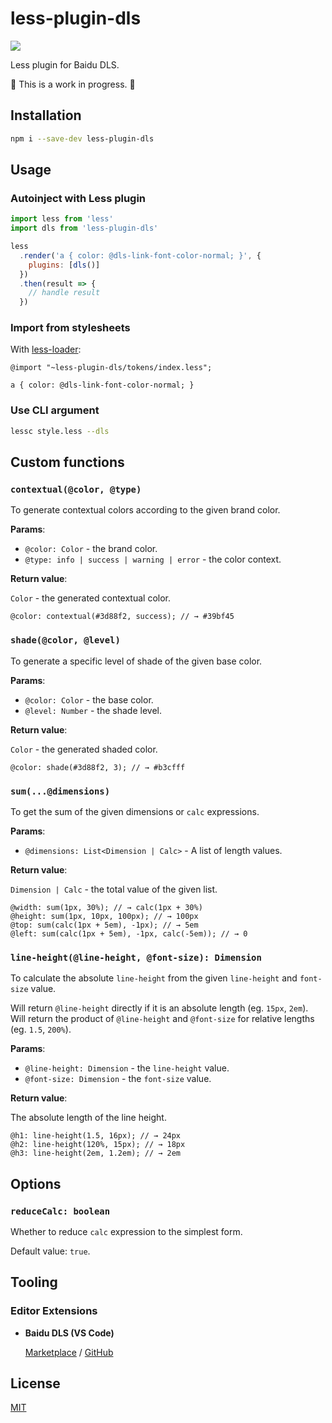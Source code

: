 # less-plugin-dls

[![](https://badgen.net/circleci/github/ecomfe/less-plugin-dls)](https://circleci.com/gh/ecomfe/less-plugin-dls)

Less plugin for Baidu DLS.

🚧 This is a work in progress. 🚧

## Installation

```sh
npm i --save-dev less-plugin-dls
```

## Usage

### Autoinject with Less plugin

```js
import less from 'less'
import dls from 'less-plugin-dls'

less
  .render('a { color: @dls-link-font-color-normal; }', {
    plugins: [dls()]
  })
  .then(result => {
    // handle result
  })
```

### Import from stylesheets

With [less-loader](https://github.com/webpack-contrib/less-loader):

```less
@import "~less-plugin-dls/tokens/index.less";

a { color: @dls-link-font-color-normal; }
```

### Use CLI argument

```sh
lessc style.less --dls
```

## Custom functions

### `contextual(@color, @type)`

To generate contextual colors according to the given brand color.

**Params**:

- `@color: Color` - the brand color.
- `@type: info | success | warning | error` - the color context.

**Return value**:

`Color` - the generated contextual color.

```less
@color: contextual(#3d88f2, success); // → #39bf45
```

### `shade(@color, @level)`

To generate a specific level of shade of the given base color.

**Params**:

- `@color: Color` - the base color.
- `@level: Number` - the shade level.

**Return value**:

`Color` - the generated shaded color.

```less
@color: shade(#3d88f2, 3); // → #b3cfff
```

### `sum(...@dimensions)`

To get the sum of the given dimensions or `calc` expressions.

**Params**:

- `@dimensions: List<Dimension | Calc>` - A list of length values.

**Return value**:

`Dimension | Calc` - the total value of the given list.

```less
@width: sum(1px, 30%); // → calc(1px + 30%)
@height: sum(1px, 10px, 100px); // → 100px
@top: sum(calc(1px + 5em), -1px); // → 5em
@left: sum(calc(1px + 5em), -1px, calc(-5em)); // → 0
```

### `line-height(@line-height, @font-size): Dimension`

To calculate the absolute `line-height` from the given `line-height` and `font-size` value.

Will return `@line-height` directly if it is an absolute length (eg. `15px`, `2em`). Will return the product of `@line-height` and `@font-size` for relative lengths (eg. `1.5`, `200%`).

**Params**:

- `@line-height: Dimension` - the `line-height` value.
- `@font-size: Dimension` - the `font-size` value.

**Return value**:

The absolute length of the line height.

```less
@h1: line-height(1.5, 16px); // → 24px
@h2: line-height(120%, 15px); // → 18px
@h3: line-height(2em, 1.2em); // → 2em
```

## Options

### `reduceCalc: boolean`

Whether to reduce `calc` expression to the simplest form.

Default value: `true`.

## Tooling

### Editor Extensions

- **Baidu DLS (VS Code)**

  [Marketplace](https://marketplace.visualstudio.com/items?itemName=justice360.vscode-dls) / [GitHub](https://github.com/Justineo/vscode-dls)

## License

[MIT](https://github.com/ecomfe/less-plugin-dls/blob/master/LICENSE)
